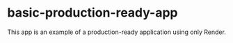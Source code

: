 # basic-production-ready-app
This app is an example of a production-ready application using only Render.
